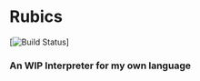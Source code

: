 # Rubics
[![Build Status](https://github.com/SomeProgInThere/Rubics/actions/workflows/dotnet.yml)]
### An WIP Interpreter for my own language
